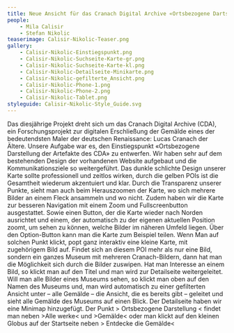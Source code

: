 ```yaml
---
title: Neue Ansicht für das Cranach Digital Archive «Ortsbezogene Dartstellung der Artefakte»
people:
    - Mila Calisir
    - Stefan Nikolic
teaserimage: Calisir-Nikolic-Teaser.png
gallery:
    - Calisir-Nikolic-Einstiegspunkt.png
    - Calisir-Nikolic-Suchseite-Karte-gr.png
    - Calisir-Nikolic-Suchseite-Karte-kl.png
    - Calisir-Nikolic-Detailseite-Minikarte.png
    - Calisir-Nikolic-gefilterte_Ansicht.png
    - Calisir-Nikolic-Phone-1.png
    - Calisir-Nikolic-Phone-2.png
    - Calisir-Nikolic-Tablet.png
styleguide: Calisir-Nikolic-Style_Guide.svg
---
```



Das diesjährige Projekt dreht sich um das Cranach Digital Archive (CDA), ein Forschungsprojekt zur digitalen Erschließung der Gemälde eines der bedeutendsten Maler der deutschen Renaissance: Lucas Cranach der Ältere. Unsere Aufgabe war es, den Einstiegspunkt «Ortsbezogene Darstellung der Artefakte des CDA» zu entwerfen.
Wir haben sehr auf dem bestehenden Design der vorhandenen Website aufgebaut und die Kommunikationsziele so weitergeführt. Das dunkle schlichte Design unserer Karte sollte professionell und zeitlos wirken, durch die gelben POIs ist die Gesamtheit wiederum akzentuiert und klar. Durch die Transparenz unserer Punkte, sieht man auch beim Herauszoomen der Karte, wo sich mehrere Bilder an einem Fleck ansammeln und wo nicht. Zudem haben wir die Karte zur besseren Navigation mit einem Zoom und Fullscreenbutton ausgestattet. Sowie einen Button, der die Karte wieder nach Norden ausrichtet und einem, der automatisch zu der eigenen aktuellen Position zoomt, um sehen zu können, welche Bilder im näheren Umfeld liegen. Über den Option-Button kann man die Karte zum Beispiel teilen.
Wenn Man auf solchen Punkt klickt, popt ganz interaktiv eine kleine Karte, mit zugehörigem Bild auf. Findet sich an diesem POI mehr als nur eine Bild, sondern ein ganzes Museum mit mehreren Cranach-Bildern, dann hat man die Möglichkeit sich durch die Bilder zuswipen.
Hat man Interesse an einem Bild, so klickt man auf den Titel und man wird zur Detailseite weitergeleitet. Will man alle Bilder eines Museums sehen, so klickt man oben auf den Namen des Museums und, man wird automatisch zu einer gefilterten Ansicht unter – alle Gemälde – die Ansicht, die es bereits gibt – geleitet und sieht alle Gemälde des Museums auf einen Blick.
Der Detailseite haben wir eine Minimap hinzugefügt.
Der Punkt > Ortsbezogene Darstellung < findet man neben >Alle werke< und >Gemälde< oder man klickt auf den kleinen Globus auf der Startseite neben > Entdecke die Gemälde<

